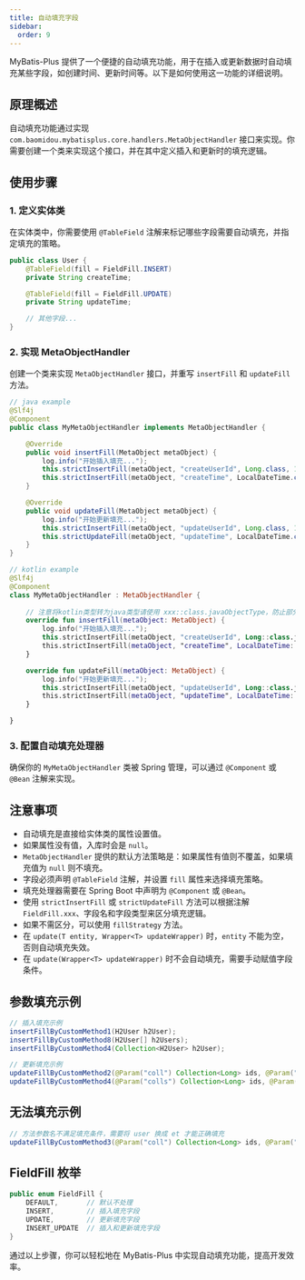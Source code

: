 ```yaml
---
title: 自动填充字段
sidebar:
  order: 9
---
```


MyBatis-Plus 提供了一个便捷的自动填充功能，用于在插入或更新数据时自动填充某些字段，如创建时间、更新时间等。以下是如何使用这一功能的详细说明。

## 原理概述

自动填充功能通过实现 `com.baomidou.mybatisplus.core.handlers.MetaObjectHandler` 接口来实现。你需要创建一个类来实现这个接口，并在其中定义插入和更新时的填充逻辑。

## 使用步骤

### 1. 定义实体类

在实体类中，你需要使用 `@TableField` 注解来标记哪些字段需要自动填充，并指定填充的策略。

```java
public class User {
    @TableField(fill = FieldFill.INSERT)
    private String createTime;

    @TableField(fill = FieldFill.UPDATE)
    private String updateTime;

    // 其他字段...
}
```

### 2. 实现 MetaObjectHandler

创建一个类来实现 `MetaObjectHandler` 接口，并重写 `insertFill` 和 `updateFill` 方法。

```java
// java example
@Slf4j
@Component
public class MyMetaObjectHandler implements MetaObjectHandler {

    @Override
    public void insertFill(MetaObject metaObject) {
        log.info("开始插入填充...");
        this.strictInsertFill(metaObject, "createUserId", Long.class, 123456L)
        this.strictInsertFill(metaObject, "createTime", LocalDateTime.class, LocalDateTime.now());
    }

    @Override
    public void updateFill(MetaObject metaObject) {
        log.info("开始更新填充...");
        this.strictInsertFill(metaObject, "updateUserId", Long.class, 123456L)
        this.strictUpdateFill(metaObject, "updateTime", LocalDateTime.class, LocalDateTime.now());
    }
}
```
```kotlin
// kotlin example
@Slf4j
@Component
class MyMetaObjectHandler : MetaObjectHandler {
    
    // 注意将kotlin类型转为java类型请使用 xxx::class.javaObjectType，防止部分类型使用xxx::class.java转换为基本类型导致类型不一致无法填充
    override fun insertFill(metaObject: MetaObject) {
        log.info("开始插入填充...");
        this.strictInsertFill(metaObject, "createUserId", Long::class.javaObjectType, 123456L)
        this.strictInsertFill(metaObject, "createTime", LocalDateTime::class.javaObjectType, LocalDateTime.now())
    }

    override fun updateFill(metaObject: MetaObject) {
        log.info("开始更新填充...");
        this.strictInsertFill(metaObject, "updateUserId", Long::class.javaObjectType, 123456L)
        this.strictInsertFill(metaObject, "updateTime", LocalDateTime::class.javaObjectType, LocalDateTime.now())
    }

}
```
### 3. 配置自动填充处理器

确保你的 `MyMetaObjectHandler` 类被 Spring 管理，可以通过 `@Component` 或 `@Bean` 注解来实现。

## 注意事项

- 自动填充是直接给实体类的属性设置值。
- 如果属性没有值，入库时会是 `null`。
- `MetaObjectHandler` 提供的默认方法策略是：如果属性有值则不覆盖，如果填充值为 `null` 则不填充。
- 字段必须声明 `@TableField` 注解，并设置 `fill` 属性来选择填充策略。
- 填充处理器需要在 Spring Boot 中声明为 `@Component` 或 `@Bean`。
- 使用 `strictInsertFill` 或 `strictUpdateFill` 方法可以根据注解 `FieldFill.xxx`、字段名和字段类型来区分填充逻辑。
- 如果不需区分，可以使用 `fillStrategy` 方法。
- 在 `update(T entity, Wrapper<T> updateWrapper)` 时，`entity` 不能为空，否则自动填充失效。
- 在 `update(Wrapper<T> updateWrapper)` 时不会自动填充，需要手动赋值字段条件。

## 参数填充示例

```java
// 插入填充示例
insertFillByCustomMethod1(H2User h2User);
insertFillByCustomMethod8(H2User[] h2Users);
insertFillByCustomMethod4(Collection<H2User> h2User);

// 更新填充示例
updateFillByCustomMethod2(@Param("coll") Collection<Long> ids, @Param("et") H2User h2User);
updateFillByCustomMethod4(@Param("colls") Collection<Long> ids, @Param("et") H2User h2User);
```

## 无法填充示例

```java
// 方法参数名不满足填充条件，需要将 user 换成 et 才能正确填充
updateFillByCustomMethod3(@Param("coll") Collection<Long> ids, @Param("user") H2User h2User);
```

## FieldFill 枚举

```java
public enum FieldFill {
    DEFAULT,       // 默认不处理
    INSERT,        // 插入填充字段
    UPDATE,        // 更新填充字段
    INSERT_UPDATE  // 插入和更新填充字段
}
```

通过以上步骤，你可以轻松地在 MyBatis-Plus 中实现自动填充功能，提高开发效率。
